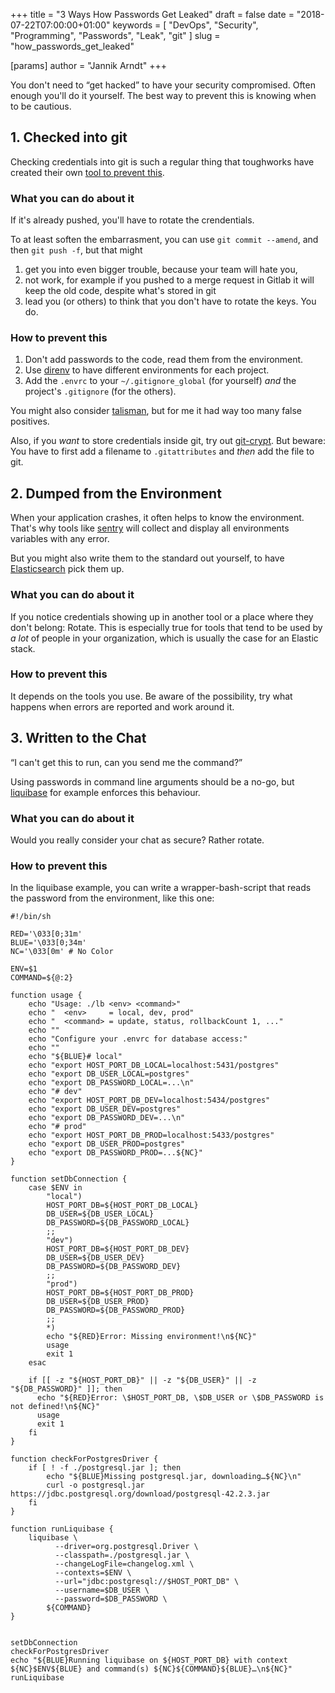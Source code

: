 +++
title = "3 Ways How Passwords Get Leaked"
draft = false
date = "2018-07-22T07:00:00+01:00"
keywords = [ "DevOps", "Security", "Programming", "Passwords", "Leak", "git" ]
slug = "how_passwords_get_leaked"

[params]
  author = "Jannik Arndt"
+++

You don't need to “get hacked” to have your security compromised. Often enough you'll do it yourself. The best way to prevent this is knowing when to be cautious.

<!--more-->

## 1. Checked into git

Checking credentials into git is such a regular thing that toughworks have created their own [tool to prevent this](https://thoughtworks.github.io/talisman/).

### What you can do about it

If it's already pushed, you'll have to rotate the crendentials.

To at least soften the embarrasment, you can use `git commit --amend`, and then `git push -f`, but that might

1. get you into even bigger trouble, because your team will hate you,
2. not work, for example if you pushed to a merge request in Gitlab it will keep the old code, despite what's stored in git
3. lead you (or others) to think that you don't have to rotate the keys. You do.

### How to prevent this

1. Don't add passwords to the code, read them from the environment.
2. Use [direnv](https://github.com/direnv/direnv) to have different environments for each project.
3. Add the `.envrc` to your `~/.gitignore_global` (for yourself) _and_ the project's `.gitignore` (for the others).

You might also consider [talisman](https://thoughtworks.github.io/talisman/), but for me it had way too many false positives.

Also, if you _want_ to store credentials inside git, try out [git-crypt](https://github.com/AGWA/git-crypt). But beware: You have to first add a filename to `.gitattributes` and _then_ add the file to git.

## 2. Dumped from the Environment

When your application crashes, it often helps to know the environment. That's why tools like [sentry](https://sentry.io/welcome/) will collect and display all environments variables with any error.

But you might also write them to the standard out yourself, to have [Elasticsearch](https://www.elastic.co/products/elasticsearch) pick them up.

### What you can do about it

If you notice credentials showing up in another tool or a place where they don't belong: Rotate.
This is especially true for tools that tend to be used by _a lot_ of people in your organization, which is usually the case for an Elastic stack.

### How to prevent this

It depends on the tools you use. Be aware of the possibility, try what happens when errors are reported and work around it.

## 3. Written to the Chat

“I can't get this to run, can you send me the command?”

Using passwords in command line arguments should be a no-go, but [liquibase](http://www.liquibase.org/documentation/command_line.html#examples) for example enforces this behaviour.

### What you can do about it

Would you really consider your chat as secure? Rather rotate.

### How to prevent this

In the liquibase example, you can write a wrapper-bash-script that reads the password from the environment, like this one:

```shell
#!/bin/sh

RED='\033[0;31m'
BLUE='\033[0;34m'
NC='\033[0m' # No Color

ENV=$1
COMMAND=${@:2}

function usage {
    echo "Usage: ./lb <env> <command>"
    echo "  <env>     = local, dev, prod"
    echo "  <command> = update, status, rollbackCount 1, ..."
    echo ""
    echo "Configure your .envrc for database access:"
    echo ""
    echo "${BLUE}# local"
    echo "export HOST_PORT_DB_LOCAL=localhost:5431/postgres"
    echo "export DB_USER_LOCAL=postgres"
    echo "export DB_PASSWORD_LOCAL=...\n"
    echo "# dev"
    echo "export HOST_PORT_DB_DEV=localhost:5434/postgres"
    echo "export DB_USER_DEV=postgres"
    echo "export DB_PASSWORD_DEV=...\n"
    echo "# prod"
    echo "export HOST_PORT_DB_PROD=localhost:5433/postgres"
    echo "export DB_USER_PROD=postgres"
    echo "export DB_PASSWORD_PROD=...${NC}"
}

function setDbConnection {
    case $ENV in
        "local")
        HOST_PORT_DB=${HOST_PORT_DB_LOCAL}
        DB_USER=${DB_USER_LOCAL}
        DB_PASSWORD=${DB_PASSWORD_LOCAL}
        ;;
        "dev")
        HOST_PORT_DB=${HOST_PORT_DB_DEV}
        DB_USER=${DB_USER_DEV}
        DB_PASSWORD=${DB_PASSWORD_DEV}
        ;;
        "prod")
        HOST_PORT_DB=${HOST_PORT_DB_PROD}
        DB_USER=${DB_USER_PROD}
        DB_PASSWORD=${DB_PASSWORD_PROD}
        ;;
        *)
        echo "${RED}Error: Missing environment!\n${NC}"
        usage
        exit 1
    esac

    if [[ -z "${HOST_PORT_DB}" || -z "${DB_USER}" || -z "${DB_PASSWORD}" ]]; then
      echo "${RED}Error: \$HOST_PORT_DB, \$DB_USER or \$DB_PASSWORD is not defined!\n${NC}"
      usage
      exit 1
    fi
}

function checkForPostgresDriver {
    if [ ! -f ./postgresql.jar ]; then
        echo "${BLUE}Missing postgresql.jar, downloading…${NC}\n"
        curl -o postgresql.jar https://jdbc.postgresql.org/download/postgresql-42.2.3.jar
    fi
}

function runLiquibase {
    liquibase \
          --driver=org.postgresql.Driver \
          --classpath=./postgresql.jar \
          --changeLogFile=changelog.xml \
          --contexts=$ENV \
          --url="jdbc:postgresql://$HOST_PORT_DB" \
          --username=$DB_USER \
          --password=$DB_PASSWORD \
        ${COMMAND}
}


setDbConnection
checkForPostgresDriver
echo "${BLUE}Running liquibase on ${HOST_PORT_DB} with context ${NC}$ENV${BLUE} and command(s) ${NC}${COMMAND}${BLUE}…\n${NC}"
runLiquibase
```
